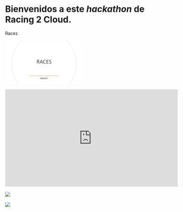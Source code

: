 # Bienvenidos a este *hackathon* de Racing 2 Cloud.






Races

 [<img src="opt/Races.png" width="50%">](https://www.youtube.com/watch?v=PTYBiEv9PYg "Dataset Races")

<iframe width="560" height="315" src="https://www.youtube.com/embed/PTYBiEv9PYg" title="YouTube video player" frameborder="0" allow="accelerometer; autoplay; clipboard-write; encrypted-media; gyroscope; picture-in-picture; web-share" allowfullscreen></iframe>

[<img src="https://i.ytimg.com/vi/Hc79sDi3f0U/maxresdefault.jpg" width="50%">](https://www.youtube.com/watch?v=Hc79sDi3f0U "Now in Android: 55")

[<img src="https://i.ytimg.com/vi/Hc79sDi3f0U/maxresdefault.jpg" width="50%">](https://www.youtube.com/watch?v=Hc79sDi3f0U "Now in Android: 55")
